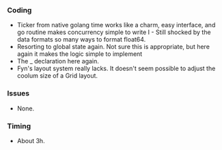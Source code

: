 ### Coding

- Ticker from native golang time works like a charm, easy interface, and go routine makes concurrency simple to write I - Still shocked by the data formats so many ways to format float64.
- Resorting to global state again. Not sure this is appropriate, but here again it makes the logic simple to implement
- The _ declaration here again.
- Fyn's layout system really lacks. It doesn't seem possible to adjust the coolum size of a Grid layout.

### Issues

- None.

### Timing

- About 3h.
